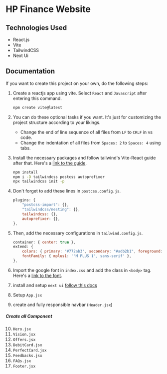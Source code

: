 # HP Finance Website

## Technologies Used

- React.js
- Vite
- TailwindCSS
- Next Ui

## Documentation

If you want to create this project on your own, do the following steps:

1. Create a reactjs app using vite. Select `React` and `Javascript` after entering this command.

   ```bash
   npm create vite@latest
   ```

2. You can do these optional tasks if you want. It's just for customizing the project structure according to your likings.

   - Change the end of line sequence of all files from `LF` to `CRLF` in vs code.
   - Change the indentation of all files from `Spaces: 2` to `Spaces: 4` using tabs.

3. Install the necessary packages and follow tailwind's Vite-React guide after that. Here's a [link to the guide](https://tailwindcss.com/docs/guides/vite#react).

   ```bash
   npm install
   npm i -D tailwindcss postcss autoprefixer
   npx tailwindcss init -p
   ```

4. Don't forget to add these lines in `postcss.config.js`.

   ```js
   plugins: {
       "postcss-import": {},
       "tailwindcss/nesting": {},
       tailwindcss: {},
       autoprefixer: {},
   },
   ```

5. Then, add the necessary configurations in `tailwind.config.js`.

   ```js
   container: { center: true },
   extend: {
       colors: { primary: "#772ab3", secondary: "#adb2b1", foreground: "#ffffff", },
       fontFamily: { mplus1: '"M PLUS 1", sans-serif' },
   },
   ```

6. Import the google font in `index.css` and add the class in `<body>` tag. Here's a [link to the font](https://fonts.google.com/specimen/M+PLUS+1).

7. install and setup `next ui` [follow this docs](https://nextui.org/docs/frameworks/vite)

8. Setup `App.jsx`

9. create and fully responsible navbar (`Header.jsx`)

##### Create all Component

10. `Hero.jsx`
11. `Vision.jsx`
12. `Offers.jsx`
13. `DebitCard.jsx`
14. `PerfectCard.jsx`
15. `Feedbacks.jsx`
16. `FAQs.jsx`
17. `Footer.jsx`
